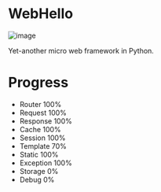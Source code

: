 # WebHello

![image](https://github.com/mapix/WebHello/raw/81adfdb467b4fd176ff0c61c3f4946e8d1874157/examples/todolist/static/favicon.ico)

Yet-another micro web framework in Python.

# Progress

* Router     100%
* Request    100%
* Response   100%
* Cache      100%
* Session    100%
* Template   70%
* Static     100%
* Exception  100%
* Storage    0%
* Debug      0%
